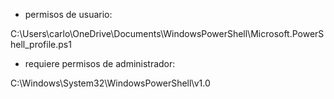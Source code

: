 - permisos de usuario:

C:\Users\carlo\OneDrive\Documents\WindowsPowerShell\Microsoft.PowerShell_profile.ps1

- requiere permisos de administrador:

C:\Windows\System32\WindowsPowerShell\v1.0
